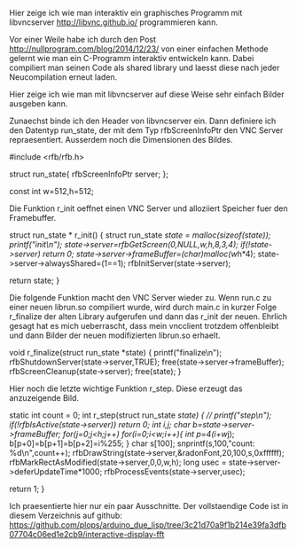 Hier zeige ich wie man interaktiv ein graphisches Programm mit
libvncserver http://libvnc.github.io/ programmieren kann.

Vor einer Weile habe ich durch den Post
http://nullprogram.com/blog/2014/12/23/ von einer einfachen Methode
gelernt wie man ein C-Programm interaktiv entwickeln kann. Dabei
compiliert man seinen Code als shared library und laesst diese nach
jeder Neucompilation erneut laden. 

Hier zeige ich wie man mit libvncserver auf diese Weise sehr einfach
Bilder ausgeben kann. 


Zunaechst binde ich den Header von libvncserver ein. Dann definiere
ich den Datentyp run_state, der mit dem Typ rfbScreenInfoPtr den VNC
Server repraesentiert. Ausserdem noch die Dimensionen des Bildes.

#include <rfb/rfb.h>

struct run_state{
  rfbScreenInfoPtr server;
};

const  int w=512,h=512;


Die Funktion r_init oeffnet einen VNC Server und alloziiert Speicher
fuer den Framebuffer.

struct run_state * r_init()
{
  struct run_state *state = malloc(sizeof(*state));
  printf("init\n");
  state->server=rfbGetScreen(0,NULL,w,h,8,3,4);
  if(!state->server)
    return 0;
  state->server->frameBuffer=(char*)malloc(w*h*4);
  state->server->alwaysShared=(1==1);
  rfbInitServer(state->server);

  return state;
}

Die folgende Funktion macht den VNC Server wieder zu. Wenn run.c zu
einer neuen librun.so compiliert wurde, wird durch main.c in kurzer
Folge r_finalize der alten Library aufgerufen und dann das r_init der
neuen.  Ehrlich gesagt hat es mich ueberrascht, dass mein vncclient
trotzdem offenbleibt und dann Bilder der neuen modifizierten librun.so
erhaelt.

void r_finalize(struct run_state *state)
{
  printf("finalize\n");
  rfbShutdownServer(state->server,TRUE);
  free(state->server->frameBuffer);
  rfbScreenCleanup(state->server);
  free(state);
}

Hier noch die letzte wichtige Funktion r_step. Diese erzeugt das
anzuzeigende Bild.

static int count = 0;
int r_step(struct run_state *state)
{
  //  printf("step\n");
  if(!rfbIsActive(state->server))
    return 0;
  int i,j;
  char *b=state->server->frameBuffer;
  for(j=0;j<h;j++)
    for(i=0;i<w;i++){
      int p=4*(i+w*j);
      b[p+0]=b[p+1]=b[p+2]=i%255;
    } 
  char s[100];
  snprintf(s,100,"count: %d\n",count++);
  rfbDrawString(state->server,&radonFont,20,100,s,0xffffff);
  rfbMarkRectAsModified(state->server,0,0,w,h);
  long usec = state->server->deferUpdateTime*1000;
  rfbProcessEvents(state->server,usec);

  return 1; 
}

Ich praesentierte hier nur ein paar Ausschnitte. Der vollstaendige
Code ist in diesem Verzeichnis auf github:
https://github.com/plops/arduino_due_lisp/tree/3c21d70a9f1b214e39fa3dfb07704c06ed1e2cb9/interactive-display-fft
